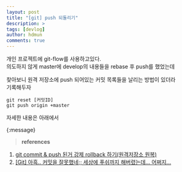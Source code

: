 ```yaml
---
layout: post
title: "[git] push 되돌리기"
description: >
tags: [devlog]
author: hdmun
comments: true
---
```


개인 프로젝트에 git-flow를 사용하고있다.  
의도하지 않게 master에 develop의 내용들을 rebase 후 push를 했었는데  

찾아보니 원격 저장소에 push 되어있는 커밋 목록들을 날리는 방법이 있더라  
기록해두자  

~~~batch
git reset [커밋ID]
git push origin +master
~~~

자세한 내용은 아래에서  

{:message}
  > **references**
  1. [git commit & push 된거 강제 rollback 하기(원격저장소 원복)](http://papababo.tistory.com/213)  
  2. [[Git] 아흑.. 커밋을 잘못했네;; 세상에 푸쉬까지 해버렸는데… 어쩌지… ](http://whiteship.me/?p=13516)  
